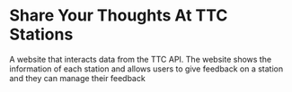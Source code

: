 # Share Your Thoughts At TTC Stations
 
A website that interacts data from the TTC API. The website shows the information of each station and allows users to give feedback on a station and they can manage their feedback

